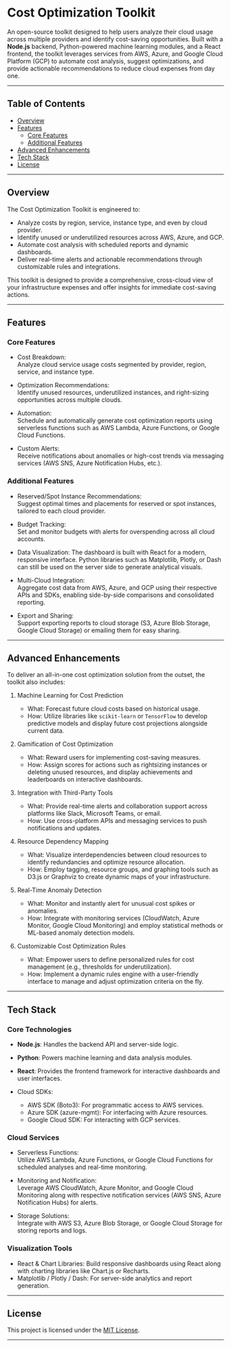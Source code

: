 # Cost Optimization Toolkit

An open-source toolkit designed to help users analyze their cloud usage across multiple providers and identify cost-saving opportunities. Built with a **Node.js** backend, Python-powered machine learning modules, and a React frontend, the toolkit leverages services from AWS, Azure, and Google Cloud Platform (GCP) to automate cost analysis, suggest optimizations, and provide actionable recommendations to reduce cloud expenses from day one.

---

## Table of Contents

- [Overview](#overview)
- [Features](#features)
  - [Core Features](#core-features)
  - [Additional Features](#additional-features)
- [Advanced Enhancements](#advanced-enhancements)
- [Tech Stack](#tech-stack)
- [License](#license)

---

## Overview

The Cost Optimization Toolkit is engineered to:
- Analyze costs by region, service, instance type, and even by cloud provider.
- Identify unused or underutilized resources across AWS, Azure, and GCP.
- Automate cost analysis with scheduled reports and dynamic dashboards.
- Deliver real-time alerts and actionable recommendations through customizable rules and integrations.

This toolkit is designed to provide a comprehensive, cross-cloud view of your infrastructure expenses and offer insights for immediate cost-saving actions.

---

## Features

### Core Features

- Cost Breakdown:  
  Analyze cloud service usage costs segmented by provider, region, service, and instance type.

- Optimization Recommendations:  
  Identify unused resources, underutilized instances, and right-sizing opportunities across multiple clouds.

- Automation:  
  Schedule and automatically generate cost optimization reports using serverless functions such as AWS Lambda, Azure Functions, or Google Cloud Functions.

- Custom Alerts:  
  Receive notifications about anomalies or high-cost trends via messaging services (AWS SNS, Azure Notification Hubs, etc.).

### Additional Features

- Reserved/Spot Instance Recommendations:  
  Suggest optimal times and placements for reserved or spot instances, tailored to each cloud provider.

- Budget Tracking:  
  Set and monitor budgets with alerts for overspending across all cloud accounts.

- Data Visualization:
  The dashboard is built with React for a modern, responsive interface. Python libraries such as Matplotlib, Plotly, or Dash can still be used on the server side to generate analytical visuals.

- Multi-Cloud Integration:  
  Aggregate cost data from AWS, Azure, and GCP using their respective APIs and SDKs, enabling side-by-side comparisons and consolidated reporting.

- Export and Sharing:  
  Support exporting reports to cloud storage (S3, Azure Blob Storage, Google Cloud Storage) or emailing them for easy sharing.

---

## Advanced Enhancements

To deliver an all-in-one cost optimization solution from the outset, the toolkit also includes:

1. Machine Learning for Cost Prediction  
   - What: Forecast future cloud costs based on historical usage.  
   - How: Utilize libraries like `scikit-learn` or `TensorFlow` to develop predictive models and display future cost projections alongside current data.

2. Gamification of Cost Optimization  
   - What: Reward users for implementing cost-saving measures.  
   - How: Assign scores for actions such as rightsizing instances or deleting unused resources, and display achievements and leaderboards on interactive dashboards.

3. Integration with Third-Party Tools  
   - What: Provide real-time alerts and collaboration support across platforms like Slack, Microsoft Teams, or email.  
   - How: Use cross-platform APIs and messaging services to push notifications and updates.

4. Resource Dependency Mapping  
   - What: Visualize interdependencies between cloud resources to identify redundancies and optimize resource allocation.  
   - How: Employ tagging, resource groups, and graphing tools such as D3.js or Graphviz to create dynamic maps of your infrastructure.

5. Real-Time Anomaly Detection  
   - What: Monitor and instantly alert for unusual cost spikes or anomalies.  
   - How: Integrate with monitoring services (CloudWatch, Azure Monitor, Google Cloud Monitoring) and employ statistical methods or ML-based anomaly detection models.

6. Customizable Cost Optimization Rules  
   - What: Empower users to define personalized rules for cost management (e.g., thresholds for underutilization).  
   - How: Implement a dynamic rules engine with a user-friendly interface to manage and adjust optimization criteria on the fly.

---

## Tech Stack

### Core Technologies

- **Node.js**:
  Handles the backend API and server-side logic.
- **Python**:
  Powers machine learning and data analysis modules.
- **React**:
  Provides the frontend framework for interactive dashboards and user interfaces.

- Cloud SDKs:
  - AWS SDK (Boto3): For programmatic access to AWS services.
  - Azure SDK (azure-mgmt): For interfacing with Azure resources.
  - Google Cloud SDK: For interacting with GCP services.

### Cloud Services

- Serverless Functions:  
  Utilize AWS Lambda, Azure Functions, or Google Cloud Functions for scheduled analyses and real-time monitoring.

- Monitoring and Notification:  
  Leverage AWS CloudWatch, Azure Monitor, and Google Cloud Monitoring along with respective notification services (AWS SNS, Azure Notification Hubs) for alerts.

- Storage Solutions:  
  Integrate with AWS S3, Azure Blob Storage, or Google Cloud Storage for storing reports and logs.

### Visualization Tools

- React & Chart Libraries:
  Build responsive dashboards using React along with charting libraries like Chart.js or Recharts.
- Matplotlib / Plotly / Dash:
  For server-side analytics and report generation.

---

## License

This project is licensed under the [MIT License](LICENSE).

---